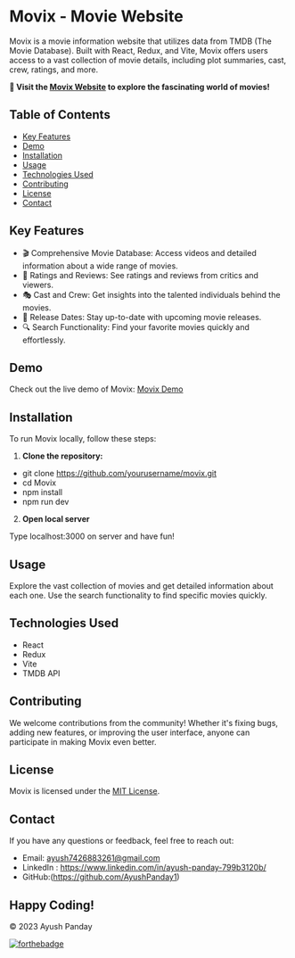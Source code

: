 # Movix - Movie Website

Movix is a movie information website that utilizes data from TMDB (The Movie Database). Built with React, Redux, and Vite, Movix offers users access to a vast collection of movie details, including plot summaries, cast, crew, ratings, and more.

**🚀 Visit the [Movix Website](https://moviiixx.netlify.app/) to explore the fascinating world of movies!**

## Table of Contents

- [Key Features](#key-features)
- [Demo](#demo)
- [Installation](#installation)
- [Usage](#usage)
- [Technologies Used](#technologies-used)
- [Contributing](#contributing)
- [License](#license)
- [Contact](#contact)

## Key Features

- 🎬 Comprehensive Movie Database: Access videos and detailed information about a wide range of movies.
- 🌟 Ratings and Reviews: See ratings and reviews from critics and viewers.
- 🎭 Cast and Crew: Get insights into the talented individuals behind the movies.
- 📅 Release Dates: Stay up-to-date with upcoming movie releases.
- 🔍 Search Functionality: Find your favorite movies quickly and effortlessly.

## Demo

Check out the live demo of Movix: [Movix Demo](https://moviiixx.netlify.app/)

## Installation

To run Movix locally, follow these steps:

1. **Clone the repository:**
- git clone https://github.com/yourusername/movix.git
- cd Movix
- npm install
- npm run dev

2. **Open local server**

Type localhost:3000 on server and have fun!

## Usage

Explore the vast collection of movies and get detailed information about each one. Use the search functionality to find specific movies quickly.

## Technologies Used

- React
- Redux
- Vite
- TMDB API

## Contributing

We welcome contributions from the community! Whether it's fixing bugs, adding new features, or improving the user interface, anyone can participate in making Movix even better.

## License

Movix is licensed under the [MIT License](./LICENSE).

## Contact

If you have any questions or feedback, feel free to reach out:

- Email: ayush7426883261@gmail.com
- LinkedIn : https://www.linkedin.com/in/ayush-panday-799b3120b/
- GitHub:(https://github.com/AyushPanday1)


## Happy Coding!
© 2023 Ayush Panday

[![forthebadge](https://forthebadge.com/images/badges/built-with-love.svg)](https://forthebadge.com)

